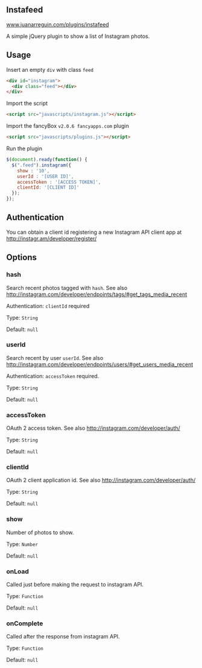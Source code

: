 ## Instafeed

www.juanarreguin.com/plugins/instafeed


A simple jQuery plugin to show a list of Instagram photos.

## Usage

Insert an empty `div` with class `feed`

```html
<div id="instagram">
  <div class="feed"></div>
</div>
```

Import the script

```html
<script src="javascripts/instagram.js"></script>
```
Import the fancyBox `v2.0.6 fancyapps.com` plugin

```html
<script src="javascripts/plugins.js"></script>
```

Run the plugin

```javascript
$(document).ready(function() {
  $(".feed").instagram({
    show : '10',
    userId : '[USER ID]',
    accessToken : '[ACCESS TOKEN]',
    clientId: '[CLIENT ID]'
  });	     
});

```


## Authentication

You can obtain a client id registering a new Instagram API client app at http://instagr.am/developer/register/

## Options

### hash

Search recent photos tagged with `hash`.
See also http://instagram.com/developer/endpoints/tags/#get_tags_media_recent

Authentication: `clientId` required

Type: `String`

Default: `null`

### userId

Search recent by user `userId`.
See also http://instagram.com/developer/endpoints/users/#get_users_media_recent

Authentication: `accessToken` required.

Type: `String`

Default: `null`

### accessToken

OAuth 2 access token.
See also http://instagram.com/developer/auth/

Type: `String`

Default: `null`

### clientId

OAuth 2 client application id.
See also http://instagram.com/developer/auth/

Type: `String`

Default: `null`

### show

Number of photos to show.

Type: `Number`

Default: `null`

### onLoad

Called just before making the request to instagram API.

Type: `Function`

Default: `null`

### onComplete

Called after the response from instagram API.

Type: `Function`

Default: `null`